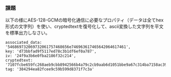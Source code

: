 ### 課題
以下の様にAES-128-GCMの暗号化通信に必要なプロパティ（データは全てhex形式の文字列）を使い、cryptedtextを復号化して、ascii変換した文字列を平文を標準出力しなさい。

````
associated_data: '546869732069732061757468656e746963617465642064617461',
key: 'd73bbfad9f5117ed78c3b1df6ef0a787',
iv: '24f9a3b6e0fba2186f32c214',
cryptedtext: '7107fcbe659fc268aeb9cbb8942566b4a79c2cb9aab6d1051bbe9a67c314ba7158ac39ccd88d5cd1c736b947f789ae7f9d4a',
tag: '384294ea82fcee9c59b599d8371f7c3a'
````
